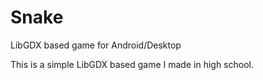 # Snake
LibGDX based game for Android/Desktop

This is a simple LibGDX based game I made in high school.
